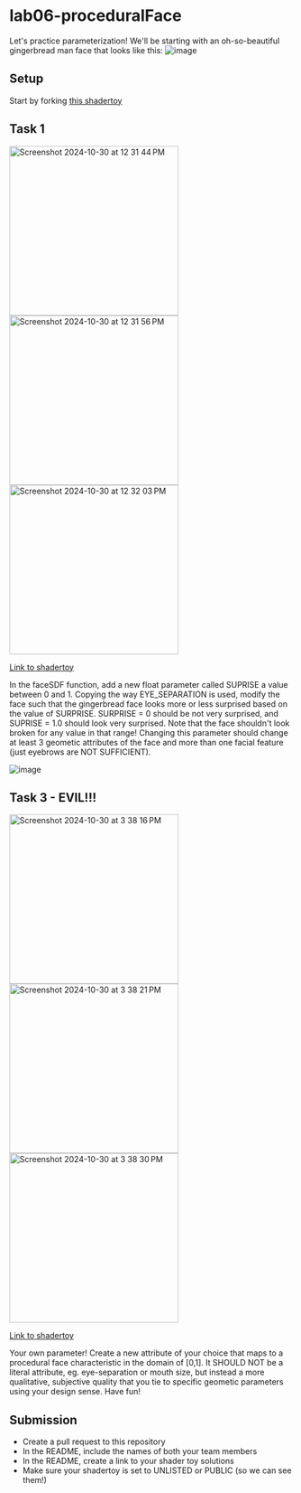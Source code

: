 # lab06-proceduralFace

Let's practice parameterization! We'll be starting with an oh-so-beautiful gingerbread man face that looks like this:
![image](https://github.com/user-attachments/assets/4707eb0a-b25e-4eda-84e3-3bb336981781)

## Setup
Start by forking [this shadertoy](https://www.shadertoy.com/view/XftyR8)

## Task 1

<img width="300" alt="Screenshot 2024-10-30 at 12 31 44 PM" src="https://github.com/user-attachments/assets/bf4daf82-b194-4eeb-b251-4e515d3c6d67">
<img width="300" alt="Screenshot 2024-10-30 at 12 31 56 PM" src="https://github.com/user-attachments/assets/82f2e77f-3d27-49b8-894b-60a7a069af7e">
<img width="300" alt="Screenshot 2024-10-30 at 12 32 03 PM" src="https://github.com/user-attachments/assets/e0e01e59-b02f-4d47-9b81-aaf791dccb73">

[Link to shadertoy](https://www.shadertoy.com/view/MccyR4)

In the faceSDF function, add a new float parameter called SUPRISE a value between 0 and 1. Copying the way EYE_SEPARATION is used, modify the face such that the gingerbread face looks more or less surprised based on the value of SURPRISE. SURPRISE = 0 should be not very surprised, and SUPRISE = 1.0 should look very surprised. Note that the face shouldn't look broken for any value in that range!
Changing this parameter should change at least 3 geometic attributes of the face and more than one facial feature (just eyebrows are NOT SUFFICIENT).

![image](https://github.com/user-attachments/assets/76d63b1b-f3af-456a-8031-8b8da0abe125)

## Task 3 - EVIL!!!

<img width="300" alt="Screenshot 2024-10-30 at 3 38 16 PM" src="https://github.com/user-attachments/assets/d2c0c8b4-7118-40da-aeca-77fe9197f3d5">
<img width="300" alt="Screenshot 2024-10-30 at 3 38 21 PM" src="https://github.com/user-attachments/assets/063f45a5-66ea-4f7c-a1c5-84b838f89fb3">
<img width="300" alt="Screenshot 2024-10-30 at 3 38 30 PM" src="https://github.com/user-attachments/assets/f353cabb-6ffe-4997-87d5-816831177903">

[Link to shadertoy](https://www.shadertoy.com/view/lfccz4)

Your own parameter! Create a new attribute of your choice that maps to a procedural face characteristic in the domain of [0,1]. It SHOULD NOT be a literal attribute, eg. eye-separation or mouth size, but instead a more qualitative, subjective quality that you tie to specific geometic parameters using your design sense. Have fun!
 
## Submission
- Create a pull request to this repository
- In the README, include the names of both your team members
- In the README, create a link to your shader toy solutions
- Make sure your shadertoy is set to UNLISTED or PUBLIC (so we can see them!)

